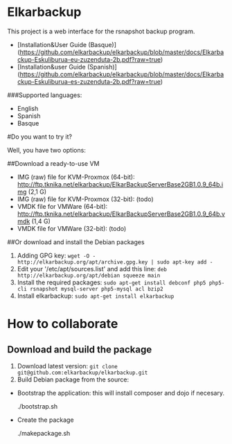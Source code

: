 Elkarbackup
===========

This project is a web interface for the rsnapshot backup program.

- [Installation&User Guide (Basque)] (https://github.com/elkarbackup/elkarbackup/blob/master/docs/Elkarbackup-Eskuliburua-eu-zuzenduta-2b.pdf?raw=true)
- [Installation&user Guide (Spanish)] (https://github.com/elkarbackup/elkarbackup/blob/master/docs/Elkarbackup-Eskuliburua-es-zuzenduta-2b.pdf?raw=true)

###Supported languages:
- English
- Spanish
- Basque


#Do you want to try it?

Well, you have two options:

##Download a ready-to-use VM

- IMG (raw) file for KVM-Proxmox (64-bit): http://ftp.tknika.net/elkarbackup/ElkarBackupServerBase2GB1.0.9_64b.img (2,1 G)
- IMG (raw) file for KVM-Proxmox (32-bit): (todo)
- VMDK file for VMWare (64-bit): http://ftp.tknika.net/elkarbackup/ElkarBackupServerBase2GB1.0.9_64b.vmdk (1,4 G)
- VMDK file for VMWare (32-bit): (todo)

##Or download and install the Debian packages

1. Adding GPG key: `wget -O - http://elkarbackup.org/apt/archive.gpg.key | sudo apt-key add -`
2. Edit your '/etc/apt/sources.list' and add this line: `deb http://elkarbackup.org/apt/debian squeeze main`
3. Install the required packages: `sudo apt-get install debconf php5 php5-cli rsnapshot mysql-server php5-mysql acl bzip2`
4. Install elkarbackup: `sudo apt-get install elkarbackup`


# How to collaborate

## Download and build the package

1. Download latest version: `git clone git@github.com:elkarbackup/elkarbackup.git`
2. Build Debian package from the source:

- Bootstrap the application: this will install composer and dojo if necesary.

    ./bootstrap.sh

- Create the package

    ./makepackage.sh
